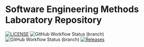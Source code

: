 # Software Engineering Methods Laboratory Repository


[![LICENSE](https://img.shields.io/github/license/ReeceASmith/enu-sem.svg?style=flat-square)](https://github.com/ReeceASmith/enu-sem/blob/master/LICENSE)
![GitHub Workflow Status (branch)](https://img.shields.io/github/actions/workflow/status/ReeceASmith/enu-sem/main.yml?branch=master)
![GitHub Workflow Status (branch)](https://img.shields.io/github/actions/workflow/status/ReeceASmith/enu-sem/main.yml?branch=develop)
[![Releases](https://img.shields.io/github/release/ReeceASmith/enu-sem/all.svg?style=flat-square)](https://github.com/ReeceASmith/enu-sem/releases)

